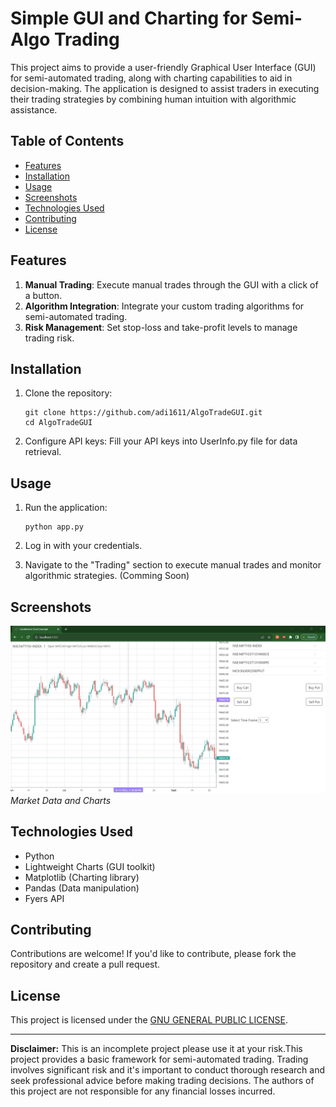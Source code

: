 # Simple GUI and Charting for Semi-Algo Trading

This project aims to provide a user-friendly Graphical User Interface (GUI) for semi-automated trading, along with charting capabilities to aid in decision-making. The application is designed to assist traders in executing their trading strategies by combining human intuition with algorithmic assistance.

## Table of Contents

- [Features](#features)
- [Installation](#installation)
- [Usage](#usage)
- [Screenshots](#screenshots)
- [Technologies Used](#technologies-used)
- [Contributing](#contributing)
- [License](#license)

## Features

1. **Manual Trading**: Execute manual trades through the GUI with a click of a button.
2. **Algorithm Integration**: Integrate your custom trading algorithms for semi-automated trading.
3. **Risk Management**: Set stop-loss and take-profit levels to manage trading risk.

## Installation

1. Clone the repository:
   ```
   git clone https://github.com/adi1611/AlgoTradeGUI.git
   cd AlgoTradeGUI
   ```


2. Configure API keys: Fill your API keys into UserInfo.py file for data retrieval.

## Usage

1. Run the application:
   ```
   python app.py
   ```

2. Log in with your credentials.

3. Navigate to the "Trading" section to execute manual trades and monitor algorithmic strategies. (Comming Soon)


## Screenshots

![Screenshot 1](screenshots/screenshot1.jpg)
*Market Data and Charts*


## Technologies Used

- Python
- Lightweight Charts (GUI toolkit)
- Matplotlib (Charting library)
- Pandas (Data manipulation)
- Fyers API

## Contributing

Contributions are welcome! If you'd like to contribute, please fork the repository and create a pull request.

## License

This project is licensed under the [GNU GENERAL PUBLIC LICENSE](LICENSE).

---

**Disclaimer:** This is an incomplete project please use it at your risk.This project provides a basic framework for semi-automated trading. Trading involves significant risk and it's important to conduct thorough research and seek professional advice before making trading decisions. The authors of this project are not responsible for any financial losses incurred.
